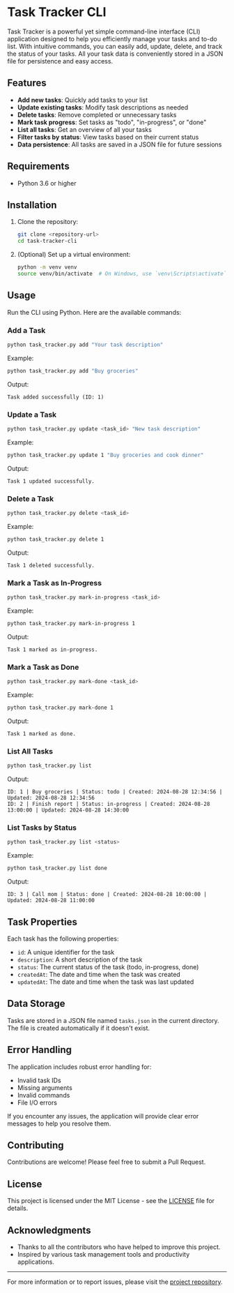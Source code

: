 # Task Tracker CLI

Task Tracker is a powerful yet simple command-line interface (CLI) application designed to help you efficiently manage your tasks and to-do list. With intuitive commands, you can easily add, update, delete, and track the status of your tasks. All your task data is conveniently stored in a JSON file for persistence and easy access.

## Features

- **Add new tasks**: Quickly add tasks to your list
- **Update existing tasks**: Modify task descriptions as needed
- **Delete tasks**: Remove completed or unnecessary tasks
- **Mark task progress**: Set tasks as "todo", "in-progress", or "done"
- **List all tasks**: Get an overview of all your tasks
- **Filter tasks by status**: View tasks based on their current status
- **Data persistence**: All tasks are saved in a JSON file for future sessions

## Requirements

- Python 3.6 or higher

## Installation

1. Clone the repository:
   ```bash
   git clone <repository-url>
   cd task-tracker-cli
   ```

2. (Optional) Set up a virtual environment:
   ```bash
   python -m venv venv
   source venv/bin/activate  # On Windows, use `venv\Scripts\activate`
   ```

## Usage

Run the CLI using Python. Here are the available commands:

### Add a Task

```bash
python task_tracker.py add "Your task description"
```

Example:
```bash
python task_tracker.py add "Buy groceries"
```

Output:
```
Task added successfully (ID: 1)
```

### Update a Task

```bash
python task_tracker.py update <task_id> "New task description"
```

Example:
```bash
python task_tracker.py update 1 "Buy groceries and cook dinner"
```

Output:
```
Task 1 updated successfully.
```

### Delete a Task

```bash
python task_tracker.py delete <task_id>
```

Example:
```bash
python task_tracker.py delete 1
```

Output:
```
Task 1 deleted successfully.
```

### Mark a Task as In-Progress

```bash
python task_tracker.py mark-in-progress <task_id>
```

Example:
```bash
python task_tracker.py mark-in-progress 1
```

Output:
```
Task 1 marked as in-progress.
```

### Mark a Task as Done

```bash
python task_tracker.py mark-done <task_id>
```

Example:
```bash
python task_tracker.py mark-done 1
```

Output:
```
Task 1 marked as done.
```

### List All Tasks

```bash
python task_tracker.py list
```

Output:
```
ID: 1 | Buy groceries | Status: todo | Created: 2024-08-28 12:34:56 | Updated: 2024-08-28 12:34:56
ID: 2 | Finish report | Status: in-progress | Created: 2024-08-28 13:00:00 | Updated: 2024-08-28 14:30:00
```

### List Tasks by Status

```bash
python task_tracker.py list <status>
```

Example:
```bash
python task_tracker.py list done
```

Output:
```
ID: 3 | Call mom | Status: done | Created: 2024-08-28 10:00:00 | Updated: 2024-08-28 11:00:00
```

## Task Properties

Each task has the following properties:

- `id`: A unique identifier for the task
- `description`: A short description of the task
- `status`: The current status of the task (todo, in-progress, done)
- `createdAt`: The date and time when the task was created
- `updatedAt`: The date and time when the task was last updated

## Data Storage

Tasks are stored in a JSON file named `tasks.json` in the current directory. The file is created automatically if it doesn't exist.

## Error Handling

The application includes robust error handling for:

- Invalid task IDs
- Missing arguments
- Invalid commands
- File I/O errors

If you encounter any issues, the application will provide clear error messages to help you resolve them.

## Contributing

Contributions are welcome! Please feel free to submit a Pull Request.

## License

This project is licensed under the MIT License - see the [LICENSE](LICENSE) file for details.

## Acknowledgments

- Thanks to all the contributors who have helped to improve this project.
- Inspired by various task management tools and productivity applications.

---

For more information or to report issues, please visit the [project repository](https://github.com/yourusername/task-tracker-cli).
